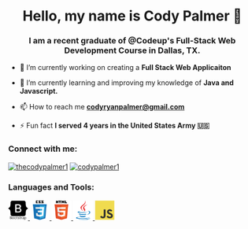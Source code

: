 <h1 align="center">Hello, my name is Cody Palmer 👋</h1>
<h3 align="center">I am a recent graduate of @Codeup's Full-Stack Web Development Course in Dallas, TX.</h3>

- 🔭 I’m currently working on creating a **Full Stack Web Applicaiton**

- 🌱 I’m currently learning and improving my knowledge of **Java and Javascript.**

- 📫 How to reach me **codyryanpalmer@gmail.com**

- ⚡ Fun fact **I served 4 years in the United States Army 🇺🇸**

<h3 align="left">Connect with me:</h3>
<p align="left">
<a href="https://twitter.com/thecodypalmer1" target="blank"><img align="center" src="https://raw.githubusercontent.com/rahuldkjain/github-profile-readme-generator/master/src/images/icons/Social/twitter.svg" alt="thecodypalmer1" height="30" width="40" /></a>
<a href="https://linkedin.com/in/codypalmer1" target="blank"><img align="center" src="https://raw.githubusercontent.com/rahuldkjain/github-profile-readme-generator/master/src/images/icons/Social/linked-in-alt.svg" alt="codypalmer1" height="30" width="40" /></a>
</p>

<h3 align="left">Languages and Tools:</h3>
<p align="left"> <a href="https://getbootstrap.com" target="_blank" rel="noreferrer"> <img src="https://raw.githubusercontent.com/devicons/devicon/master/icons/bootstrap/bootstrap-plain-wordmark.svg" alt="bootstrap" width="40" height="40"/> </a> <a href="https://www.w3schools.com/css/" target="_blank" rel="noreferrer"> <img src="https://raw.githubusercontent.com/devicons/devicon/master/icons/css3/css3-original-wordmark.svg" alt="css3" width="40" height="40"/> </a> <a href="https://www.w3.org/html/" target="_blank" rel="noreferrer"> <img src="https://raw.githubusercontent.com/devicons/devicon/master/icons/html5/html5-original-wordmark.svg" alt="html5" width="40" height="40"/> </a> <a href="https://www.java.com" target="_blank" rel="noreferrer"> <img src="https://raw.githubusercontent.com/devicons/devicon/master/icons/java/java-original.svg" alt="java" width="40" height="40"/> </a> <a href="https://developer.mozilla.org/en-US/docs/Web/JavaScript" target="_blank" rel="noreferrer"> <img src="https://raw.githubusercontent.com/devicons/devicon/master/icons/javascript/javascript-original.svg" alt="javascript" width="40" height="40"/> </a> </p>
